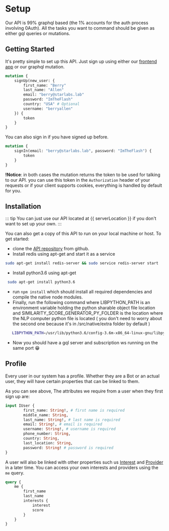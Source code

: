 # Setup
Our API is 99% graphql based (the 1% accounts for the auth process involving 0Auth). All the tasks you want to command should be given as either gql queries or mutations.

## Getting Started 
It's pretty simple to set up this API. Just sign up using either our [frontend app]('https://github.com/brookmg/TodayOnEarth_frontend') or our graphql mutation.

```graphql
mutation {
    signUp(new_user: {
        first_name: "Berry"
        last_name: "Allen"
        email: "berry@starlabs.lab"
        password: "ImTheFlash"
        country: "USA" # Optional
        username: "berryallen"
    }) {
        token
    }
}
```

You can also sign in if you have signed up before. 

```graphql
mutation {
    signIn(email: "berry@starlabs.lab", password: "ImTheFlash") {
        token
    }
}
```

**!Notice**: in both cases the mutation returns the token to be used for talking to our API. you can use this token in the `Authorization` header of your requests or if your client supports cookies, everything is handled by default for you.

## Installation <Badge text="Advanced" type="warning"/>

::: tip 
You can just use our API located at {{ serverLocation }} if you don't want to set up your own.
:::

You can also get a copy of this API to run on your local machine or host. To get started:
 - clone the [API repository]('https://github.com/brookmg/TodayOnEarth_Backend') from github. 
 - Install redis using apt-get and start it as a service
 ```bash 
 sudo apt-get install redis-server && sudo service redis-server start
 ```
 - Install python3.6 using apt-get
 ```bash 
  sudo apt-get install python3.6
 ```
 - run ` npm install ` which should install all required dependencies and compile the native node modules.
 - Finally, run the following command where LIBPYTHON_PATH is an environment variable holding the python sharable object file location and SIMILARITY_SCORE_GENERATOR_PY_FOLDER is the location where the NLP computer python file is located ( you don't need to worry about the second one because it's in /src/native/extra folder by default )
 ```bash
    LIBPYTHON_PATH=/usr/lib/python3.6/config-3.6m-x86_64-linux-gnu/libpython3.6.so SIMILARITY_SCORE_GENERATOR_PY_FOLDER=${LOCATION_OF_PROJECT_CLONE}/src/native/extra npm run dev
 ``` 
 - Now you should have a gql server and subscription ws running on the same port 😁

## Profile
Every user in our system has a profile. Whether they are a Bot or an actual user, they will have certain properties that can be linked to them.

As you can see above, The attributes we require from a user when they first sign up are: 
```graphql
input IUser {
        first_name: String!, # first name is required
        middle_name: String,
        last_name: String!, # last name is required
        email: String!, # email is required
        username: String!, # username is required
        phone_number: String,
        country: String,
        last_location: String,
        password: String! # password is required
}
```

A user will also be linked with other properties such us [Interest](/components/interest) and [Provider](/components/provider) in a later time. You can access your own interests and providers using the `me` query.

```graphql
query {
    me {
        first_name
        last_name 
        interests { 
            interest 
            score 
        } 
    }
}
```
